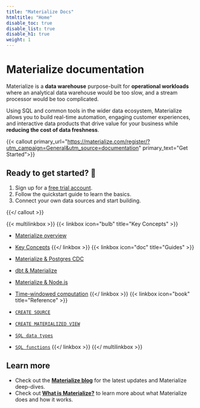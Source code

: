 ```yaml
---
title: "Materialize Docs"
htmltitle: "Home"
disable_toc: true
disable_list: true
disable_h1: true
weight: 1
---
```


# Materialize documentation

Materialize is a **data warehouse** purpose-built for **operational workloads**
where an analytical data warehouse would be too slow, and a stream processor
would be too complicated.

Using SQL and common tools in the wider data ecosystem, Materialize allows you
to build real-time automation, engaging customer experiences, and interactive
data products that drive value for your business while **reducing the cost of
data freshness**.


{{< callout primary_url="https://materialize.com/register/?utm_campaign=General&utm_source=documentation" primary_text="Get Started">}}

## Ready to get started? 🚀

1. Sign up for a [free trial account](https://materialize.com/register/?utm_campaign=General&utm_source=documentation).
2. Follow the quickstart guide to learn the basics.
3. Connect your own data sources and start building.

{{</ callout >}}

{{< multilinkbox >}}
{{< linkbox icon="bulb" title="Key Concepts" >}}

-   [Materialize overview](/overview/what-is-materialize/)
-   [Key Concepts](/get-started/key-concepts/)
    {{</ linkbox >}}
    {{< linkbox icon="doc" title="Guides" >}}
-   [Materialize &amp; Postgres CDC](/integrations/cdc-postgres/)
-   [dbt &amp; Materialize](/integrations/dbt/)
-   [Materialize &amp; Node.js](/integrations/node-js/)  

-   [Time-windowed computation](/sql/patterns/temporal-filters/)
    {{</ linkbox >}}
    {{< linkbox icon="book" title="Reference" >}}
-   [`CREATE SOURCE`](/sql/create-source/)
-   [`CREATE MATERIALIZED VIEW`](/sql/create-materialized-view/)
-   [`SQL data types`](/sql/types/)
-   [`SQL functions`](/sql/functions/)
    {{</ linkbox >}}
    {{</ multilinkbox >}}

## Learn more

-   Check out the [**Materialize blog**](https://www.materialize.com/blog/) for the latest updates and Materialize deep-dives.
-   Check out [**What is Materialize?**](./overview/what-is-materialize) to learn more about what Materialize does and how it works.
